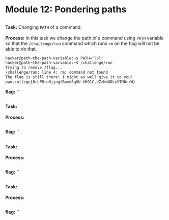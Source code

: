 # Module 12: Pondering paths
## 
**Task:** Changing `PATH` of a command.
</br></br>
**Process:** In this task we change the path of a command using `PATH` variable so that the `/challenge/run` command which runs `rm` on the flag will not be able to do that.
</br>
```bash
hacker@path~the-path-variable:~$ PATH="lol"
hacker@path~the-path-variable:~$ /challenge/run
Trying to remove /flag...
/challenge/run: line 4: rm: command not found
The flag is still there! I might as well give it to you!
pwn.college{0rLPRruNjjngfBwmdSqVU-VH91C.dZzNwUDLxYTN0czW}
```
**flag:** ``
##
**Task:** 
</br></br>
**Process:** 
</br>
```bash

```
**flag:** ``
##
**Task:** 
</br></br>
**Process:** 
</br>
```bash

```
**flag:** ``
##
**Task:** 
</br></br>
**Process:** 
</br>
```bash

```
**flag:** ``
